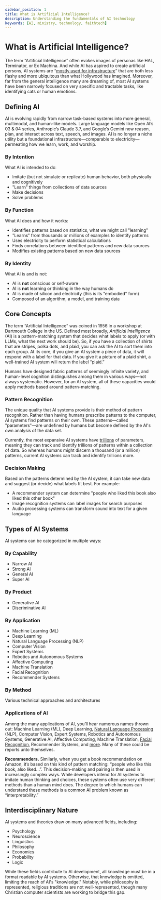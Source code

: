```yaml
---
sidebar_position: 1
title: What is Artificial Intelligence?
description: Understanding the fundamentals of AI technology
keywords: [AI, ministry, technology, faithtech]
---
```


# What is Artificial Intelligence?

The term “Artificial Intelligence” often evokes images of personas like HAL, Terminator, or Ex Machina. And while AI has aspired to create artificial persons, AI systems are “[mostly used for infrastructure](https://medium.com/ai-and-christianity/artificial-intelligence-in-christian-thought-and-practice-20ec8635a94f)” that are both less flashy and more ubiquitous than what Hollywood has imagined. Moreover, far from the general intelligence many are dreaming of, most AI systems have been narrowly focused on very specific and tractable tasks, like identifying cats or human emotions.

## Defining AI

AI is evolving rapidly from narrow task-based systems into more general, multimodal, and human-like models. Large language models like Open AI’s 03 & 04 series, Anthropic’s Claude 3.7, and Google’s Gemini now reason, plan, and interact across text, speech, and images. AI is no longer a niche utility but a foundational infrastructure—comparable to electricity—permeating how we learn, work, and worship.


### By Intention
What AI is intended to do:
- Imitate (but not simulate or replicate) human behavior, both physically and cognitively
- "Learn" things from collections of data sources
- Make decisions
- Solve problems

### By Function
What AI does and how it works:
- Identifies patterns based on statistics, what we might call "learning"
- "Learns" from thousands or millions of examples to identify patterns
- Uses electricity to perform statistical calculations
- Finds correlations between identified patterns and new data sources
- Modifies existing patterns based on new data sources

### By Identity
What AI is and is not:
- AI is **not** conscious or self-aware
- AI is **not** learning or thinking in the way humans do
- AI is made of silicon and electricity (this is its "embodied" form)
- Composed of an algorithm, a model, and training data

## Core Concepts

The term “Artificial Intelligence” was coined in 1956 in a workshop at Dartmouth College in the US. Defined most broadly, *Artificial Intelligence* (AI) is a pattern-matching system that decides what labels to apply (or with LLMs, what the next work should be). So, if you have a collection of shirts that are stripes, polka dots, and plaid, you can ask the AI to sort them into each group. At its core, if you give an AI system a piece of data, it will respond with a label for that data. If you give it a picture of a plaid shirt, a well-trained AI system will return the label “plaid.” 

Humans have designed fabric patterns of seemingly infinite variety, and human-level cognition distinguishes among them in various ways—not always systematic. However, for an AI system, all of these capacities would apply methods based around pattern-matching.

### Pattern Recognition
The unique quality that AI systems provide is their method of pattern recognition. Rather than having humans prescribe patterns to the computer, AI systems find patterns on their own. These patterns—called "parameters"—are undefined by humans but become defined by the AI's own analysis of the data set. 

Currently, the most expansive AI systems have [trillions](https://www.nextbigfuture.com/2023/01/ai-model-trained-with-174-trillion-parameters.html) of parameters, meaning they can track and identify trillions of patterns within a collection of data. So whereas humans might discern a thousand (or a million) patterns, current AI systems can track and identify trillions more.

### Decision Making
Based on the patterns determined by the AI system, it can take new data and suggest (or decide) what labels fit best. For example:
- A recommender system can determine "people who liked this book also liked this other book"
- Image recognition systems can label images for search purposes
- Audio processing systems can transform sound into text for a given language

## Types of AI Systems

AI systems can be categorized in multiple ways:

### By Capability
- Narrow AI
- Strong AI
- General AI
- Super AI

### By Product
- Generative AI
- Discriminative AI

### By Application
- Machine Learning (ML)
- Deep Learning
- Natural Language Processing (NLP)
- Computer Vision
- Expert Systems
- Robotics and Autonomous Systems
- Affective Computing
- Machine Translation
- Facial Recognition
- Recommender Systems

### By Method
Various technical approaches and architectures

### Applications of AI

Among the many applications of AI, you’ll hear numerous names thrown out: Machine Learning (ML), Deep Learning, [Natural Language Processing](https://faithtech.com/product/natural-language-processing/) (NLP), Computer Vision, Expert Systems, Robotics and Autonomous Systems, Generative AI, Affective Computing, Machine Translation, [Facial Recognition](https://faithtech.com/product/facial-recognition/), Recommender Systems, and [more](https://www.cognilytica.com/the-seven-patterns-of-ai/). Many of these could be reports unto themselves. 

**Recommenders.** Similarly, when you get a book recommendation on Amazon, it’s based on this kind of pattern matching: “people who like this book, also liked…”. This decision-making and pairing is then used in increasingly complex ways. While developers intend for AI systems to imitate human thinking and choices, these systems often use very different methods than a human mind does. The degree to which humans can understand these methods is a common AI problem known as “interpretability.”

## Interdisciplinary Nature

AI systems and theories draw on many advanced fields, including:
- Psychology
- Neuroscience
- Linguistics
- Philosophy
- Economics
- Probability
- Logic

While these fields contribute to AI development, all knowledge must be in a format readable by AI systems. Otherwise, that knowledge is omitted, limiting the reach of AI's "knowledge." Notably, while philosophy is represented, religious traditions are not well-represented, though many Christian computer scientists are working to bridge this gap.
